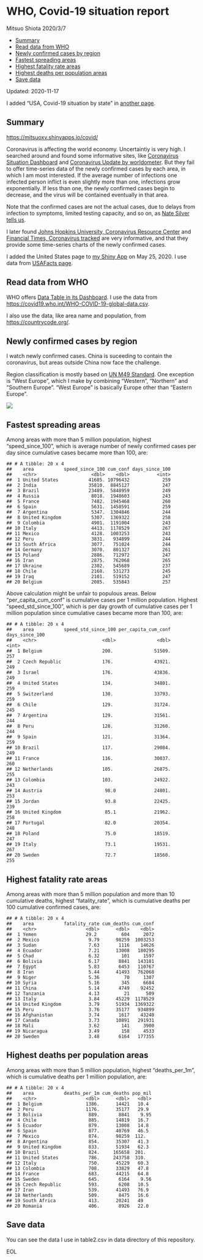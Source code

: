 WHO, Covid-19 situation report
================
Mitsuo Shiota
2020/3/7

  - [Summary](#summary)
  - [Read data from WHO](#read-data-from-who)
  - [Newly confirmed cases by region](#newly-confirmed-cases-by-region)
  - [Fastest spreading areas](#fastest-spreading-areas)
  - [Highest fatality rate areas](#highest-fatality-rate-areas)
  - [Highest deaths per population
    areas](#highest-deaths-per-population-areas)
  - [Save data](#save-data)

Updated: 2020-11-17

I added “USA, Covid-19 situation by state” in [another page](USA.md).

## Summary

<https://mitsuoxv.shinyapps.io/covid/>

Coronavirus is affecting the world economy. Uncertaintiy is very high. I
searched around and found some informative sites, like [Coronavirus
Situation
Dashboard](https://who.maps.arcgis.com/apps/opsdashboard/index.html#/c88e37cfc43b4ed3baf977d77e4a0667)
and [Coronavirus Update by
worldometer](https://www.worldometers.info/coronavirus/). But they fail
to offer time-series data of the newly confirmed cases by each area, in
which I am most interested. If the average number of infections one
infected person inflict is even slightly more than one, infections grow
exponentially. If less than one, the newly confirmed cases begin to
decrease, and the virus will be contained eventually in that area.

Note that the confirmed cases are not the actual cases, due to delays
from infection to symptoms, limited testing capacity, and so on, as
[Nate Silver tells
us](https://fivethirtyeight.com/features/coronavirus-case-counts-are-meaningless/).

I later found [Johns Hopkins University, Coronavirus Resource
Center](https://coronavirus.jhu.edu/) and [Financial Times, Coronavirus
tracked](https://www.ft.com/content/a26fbf7e-48f8-11ea-aeb3-955839e06441)
are very informative, and that they provide some time-series charts of
the newly confirmed cases.

I added the United States page to [my Shiny
App](https://mitsuoxv.shinyapps.io/covid/) on May 25, 2020. I use data
from [USAFacts
page](https://usafacts.org/visualizations/coronavirus-covid-19-spread-map/).

## Read data from WHO

WHO offers [Data Table in its Dashboard](https://covid19.who.int/table).
I use the data from
<https://covid19.who.int/WHO-COVID-19-global-data.csv>.

I also use the data, like area name and population, from
<https://countrycode.org/>.

## Newly confirmed cases by region

I watch newly confirmed cases. China is suceeding to contain the
coronavirus, but areas outside China now face the challenge.

Region classification is mostly based on [UN M49
Standard](https://unstats.un.org/unsd/methodology/m49/). One exception
is “West Europe”, which I make by combining “Western”, “Northern” and
“Southern Europe”. “West Europe” is basically Europe other than
“Eastern Europe”.

![](README_files/figure-gfm/chart-1.png)<!-- -->

## Fastest spreading areas

Among areas with more than 5 million population, highest
“speed\_since\_100”, which is average number of newly confirmed cases
per day since cumulative cases became more than 100, are:

    ## # A tibble: 20 x 4
    ##    area           speed_since_100 cum_conf days_since_100
    ##    <chr>                    <dbl>    <dbl>          <int>
    ##  1 United States           41685. 10796432            259
    ##  2 India                   35810.  8845127            247
    ##  3 Brazil                  23489.  5848959            249
    ##  4 Russia                   8018.  1948603            243
    ##  5 France                   7482.  1945468            260
    ##  6 Spain                    5631.  1458591            259
    ##  7 Argentina                5347.  1304846            244
    ##  8 United Kingdom           5307.  1369322            258
    ##  9 Colombia                 4901.  1191004            243
    ## 10 Italy                    4413.  1178529            267
    ## 11 Mexico                   4128.  1003253            243
    ## 12 Peru                     3831.   934899            244
    ## 13 South Africa             3077.   751024            244
    ## 14 Germany                  3070.   801327            261
    ## 15 Poland                   2886.   712972            247
    ## 16 Iran                     2875.   762068            265
    ## 17 Ukraine                  2302.   545689            237
    ## 18 Chile                    2168.   531273            245
    ## 19 Iraq                     2101.   519152            247
    ## 20 Belgium                  2085.   535843            257

Above calculation might be unfair to populous areas. Below
“per\_capita\_cum\_conf” is cumulative cases per 1 million population.
Highest “speed\_std\_since\_100”, which is per day growth of cumulative
cases per 1 million population since cumulative cases became more than
100, are:

    ## # A tibble: 20 x 4
    ##    area           speed_std_since_100 per_capita_cum_conf days_since_100
    ##    <chr>                        <dbl>               <dbl>          <int>
    ##  1 Belgium                      200.               51509.            257
    ##  2 Czech Republic               176.               43921.            249
    ##  3 Israel                       176.               43836.            249
    ##  4 United States                134.               34801.            259
    ##  5 Switzerland                  130.               33793.            259
    ##  6 Chile                        129.               31724.            245
    ##  7 Argentina                    129.               31561.            244
    ##  8 Peru                         128.               31260.            244
    ##  9 Spain                        121.               31364.            259
    ## 10 Brazil                       117.               29084.            249
    ## 11 France                       116.               30037.            260
    ## 12 Netherlands                  105.               26875.            255
    ## 13 Colombia                     103.               24922.            243
    ## 14 Austria                       98.0              24801.            253
    ## 15 Jordan                        93.8              22425.            239
    ## 16 United Kingdom                85.1              21962.            258
    ## 17 Portugal                      82.0              20354.            248
    ## 18 Poland                        75.0              18519.            247
    ## 19 Italy                         73.1              19531.            267
    ## 20 Sweden                        72.7              18560.            255

## Highest fatality rate areas

Among areas with more than 5 million population and more than 10
cumulative deaths, highest “fatality\_rate”, which is cumulative deaths
per 100 cumulative confirmed cases, are:

    ## # A tibble: 20 x 4
    ##    area           fatality_rate cum_deaths cum_conf
    ##    <chr>                  <dbl>      <dbl>    <dbl>
    ##  1 Yemen                  29.2         604     2072
    ##  2 Mexico                  9.79      98259  1003253
    ##  3 Sudan                   7.63       1116    14626
    ##  4 Ecuador                 7.21      13008   180295
    ##  5 Chad                    6.32        101     1597
    ##  6 Bolivia                 6.17       8841   143181
    ##  7 Egypt                   5.83       6453   110767
    ##  8 Iran                    5.44      41493   762068
    ##  9 Niger                   5.36         70     1307
    ## 10 Syria                   5.16        345     6684
    ## 11 China                   5.14       4749    92452
    ## 12 Tanzania                4.13         21      509
    ## 13 Italy                   3.84      45229  1178529
    ## 14 United Kingdom          3.79      51934  1369322
    ## 15 Peru                    3.76      35177   934899
    ## 16 Afghanistan             3.74       1617    43240
    ## 17 Canada                  3.73      10891   291931
    ## 18 Mali                    3.62        141     3900
    ## 19 Nicaragua               3.49        158     4533
    ## 20 Sweden                  3.48       6164   177355

## Highest deaths per population areas

Among areas with more than 5 million population, highest
“deaths\_per\_1m”, which is cumulative deaths per 1 million
population, are:

    ## # A tibble: 20 x 4
    ##    area           deaths_per_1m cum_deaths pop_mil
    ##    <chr>                  <dbl>      <dbl>   <dbl>
    ##  1 Belgium                1386.      14421   10.4 
    ##  2 Peru                   1176.      35177   29.9 
    ##  3 Bolivia                 889.       8841    9.95
    ##  4 Chile                   885.      14819   16.7 
    ##  5 Ecuador                 879.      13008   14.8 
    ##  6 Spain                   877.      40769   46.5 
    ##  7 Mexico                  874.      98259  112.  
    ##  8 Argentina               854.      35307   41.3 
    ##  9 United Kingdom          833.      51934   62.3 
    ## 10 Brazil                  824.     165658  201.  
    ## 11 United States           786.     243758  310.  
    ## 12 Italy                   750.      45229   60.3 
    ## 13 Colombia                708.      33829   47.8 
    ## 14 France                  683.      44215   64.8 
    ## 15 Sweden                  645.       6164    9.56
    ## 16 Czech Republic          593.       6208   10.5 
    ## 17 Iran                    539.      41493   76.9 
    ## 18 Netherlands             509.       8475   16.6 
    ## 19 South Africa            413.      20241   49   
    ## 20 Romania                 406.       8926   22.0

## Save data

You can see the data I use in table2.csv in data directory of this
repository.

EOL
